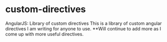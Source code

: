 custom-directives
=================
AngularJS: Library of custom directives
This is a library of custom angular directives I am writing for anyone to use. 
**Will continue to add more as I come up with more useful directives.



